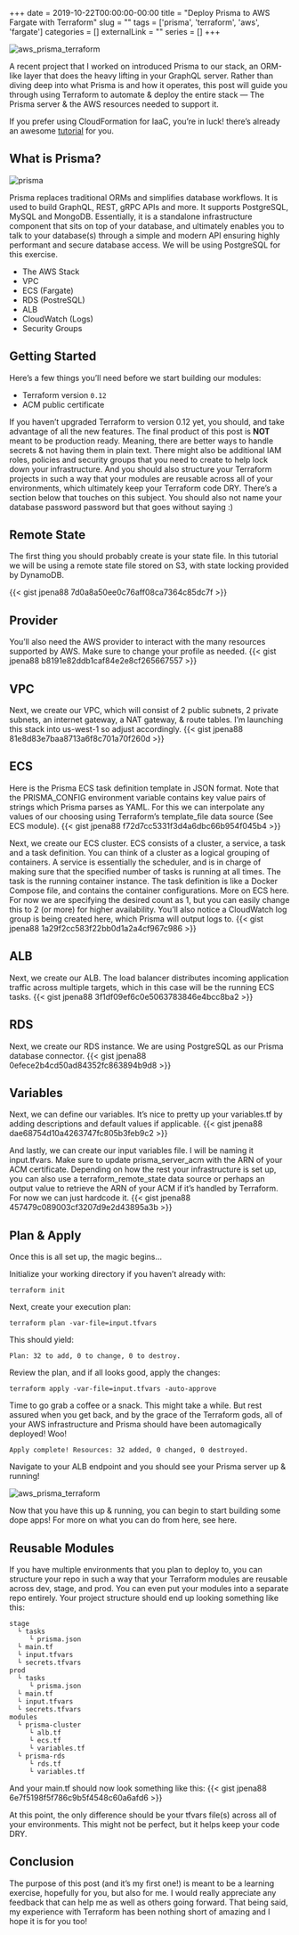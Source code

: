 +++ 
date = 2019-10-22T00:00:00-00:00
title = "Deploy Prisma to AWS Fargate with Terraform"
slug = "" 
tags = ['prisma', 'terraform', 'aws', 'fargate']
categories = []
externalLink = ""
series = []
+++

![aws_prisma_terraform](/static/main.jpeg)

A recent project that I worked on introduced Prisma to our stack, an ORM-like layer that does the heavy lifting in your GraphQL server. Rather than diving deep into what Prisma is and how it operates, this post will guide you through using Terraform to automate & deploy the entire stack — The Prisma server & the AWS resources needed to support it.

If you prefer using CloudFormation for IaaC, you’re in luck! there’s already an awesome [tutorial](https://www.prisma.io/tutorials/deploy-prisma-to-aws-fargate-ct14) for you.

## What is Prisma?

![prisma](/static/prisma.png)

Prisma replaces traditional ORMs and simplifies database workflows. It is used to build GraphQL, REST, gRPC APIs and more. It supports PostgreSQL, MySQL and MongoDB. Essentially, it is a standalone infrastructure component that sits on top of your database, and ultimately enables you to talk to your database(s) through a simple and modern API ensuring highly performant and secure database access. We will be using PostgreSQL for this exercise.
- The AWS Stack
- VPC
- ECS (Fargate)
- RDS (PostreSQL)
- ALB
- CloudWatch (Logs)
- Security Groups

## Getting Started
Here’s a few things you’ll need before we start building our modules:
- Terraform version `0.12`
- ACM public certificate

If you haven’t upgraded Terraform to version 0.12 yet, you should, and take advantage of all the new features.
The final product of this post is **NOT** meant to be production ready. Meaning, there are better ways to handle secrets & not having them in plain text. There might also be additional IAM roles, policies and security groups that you need to create to help lock down your infrastructure. And you should also structure your Terraform projects in such a way that your modules are reusable across all of your environments, which ultimately keep your Terraform code DRY. There’s a section below that touches on this subject. You should also not name your database password password but that goes without saying :)

## Remote State
The first thing you should probably create is your state file. In this tutorial we will be using a remote state file stored on S3, with state locking provided by DynamoDB.

{{< gist jpena88 7d0a8a50ee0c76aff08ca7364c85dc7f >}}

## Provider
You’ll also need the AWS provider to interact with the many resources supported by AWS. Make sure to change your profile as needed.
{{< gist jpena88 b8191e82ddb1caf84e2e8cf265667557 >}}

## VPC
Next, we create our VPC, which will consist of 2 public subnets, 2 private subnets, an internet gateway, a NAT gateway, & route tables. I’m launching this stack into us-west-1 so adjust accordingly.
{{< gist jpena88 81e8d83e7baa8713a6f8c701a70f260d >}}

## ECS
Here is the Prisma ECS task definition template in JSON format. Note that the PRISMA_CONFIG environment variable contains key value pairs of strings which Prisma parses as YAML. For this we can interpolate any values of our choosing using Terraform’s template_file data source (See ECS module).
{{< gist jpena88 f72d7cc5331f3d4a6dbc66b954f045b4 >}}

Next, we create our ECS cluster. ECS consists of a cluster, a service, a task and a task definition. You can think of a cluster as a logical grouping of containers. A service is essentially the scheduler, and is in charge of making sure that the specified number of tasks is running at all times. The task is the running container instance. The task definition is like a Docker Compose file, and contains the container configurations. More on ECS here.
For now we are specifying the desired count as 1, but you can easily change this to 2 (or more) for higher availability. You’ll also notice a CloudWatch log group is being created here, which Prisma will output logs to.
{{< gist jpena88 1a29f2cc583f22bb0d1a2a4cf967c986 >}}

## ALB
Next, we create our ALB. The load balancer distributes incoming application traffic across multiple targets, which in this case will be the running ECS tasks.
{{< gist jpena88 3f1df09ef6c0e5063783846e4bcc8ba2 >}}

## RDS
Next, we create our RDS instance. We are using PostgreSQL as our Prisma database connector.
{{< gist jpena88 0efece2b4cd50ad84352fc863894b9d8 >}}

## Variables
Next, we can define our variables. It’s nice to pretty up your variables.tf by adding descriptions and default values if applicable.
{{< gist jpena88 dae68754d10a4263747fc805b3feb9c2 >}}

And lastly, we can create our input variables file. I will be naming it input.tfvars. Make sure to update prisma_server_acm with the ARN of your ACM certificate. Depending on how the rest your infrastructure is set up, you can also use a terraform_remote_state data source or perhaps an output value to retrieve the ARN of your ACM if it’s handled by Terraform. For now we can just hardcode it.
{{< gist jpena88 457479c089003cf3207d9e2d43895a3b >}}

## Plan & Apply
Once this is all set up, the magic begins…

Initialize your working directory if you haven’t already with:

`terraform init`

Next, create your execution plan:

`terraform plan -var-file=input.tfvars`

This should yield:

`Plan: 32 to add, 0 to change, 0 to destroy.`

Review the plan, and if all looks good, apply the changes:

`terraform apply -var-file=input.tfvars -auto-approve`

Time to go grab a coffee or a snack. This might take a while. But rest assured when you get back, and by the grace of the Terraform gods, all of your AWS infrastructure and Prisma should have been automagically deployed! Woo!

`Apply complete! Resources: 32 added, 0 changed, 0 destroyed.`

Navigate to your ALB endpoint and you should see your Prisma server up & running!

![aws_prisma_terraform](/static/prisma_ui.png)

Now that you have this up & running, you can begin to start building some dope apps! For more on what you can do from here, see here.

## Reusable Modules
If you have multiple environments that you plan to deploy to, you can structure your repo in such a way that your Terraform modules are reusable across dev, stage, and prod. You can even put your modules into a separate repo entirely.
Your project structure should end up looking something like this:
```
stage
  └ tasks
     └ prisma.json
  └ main.tf
  └ input.tfvars
  └ secrets.tfvars
prod
  └ tasks
     └ prisma.json
  └ main.tf
  └ input.tfvars
  └ secrets.tfvars
modules 
  └ prisma-cluster   
     └ alb.tf
     └ ecs.tf
     └ variables.tf
  └ prisma-rds
     └ rds.tf
     └ variables.tf
```
And your main.tf should now look something like this:
{{< gist jpena88 6e7f5198f5f786c9b5f4548c60a6afd6 >}}

At this point, the only difference should be your tfvars file(s) across all of your environments. This might not be perfect, but it helps keep your code DRY.

## Conclusion
The purpose of this post (and it’s my first one!) is meant to be a learning exercise, hopefully for you, but also for me. I would really appreciate any feedback that can help me as well as others going forward. That being said, my experience with Terraform has been nothing short of amazing and I hope it is for you too!